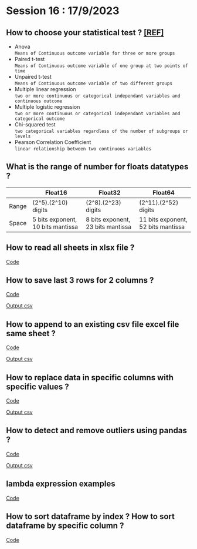 # Session 16 : 17/9/2023

## How to choose your statistical test ? [[REF]](https://youtu.be/NRw8pNn-WmM)

- Anova\
`Means of Continuous outcome variable for three or more groups`
- Paired t-test\
`Means of Continuous outcome variable of one group at two points of time`
- Unpaired t-test\
`Means of Continuous outcome variable of two different groups` 
- Multiple linear regression\
`two or more continuous or categorical independant variables and continuous outcome`
- Multiple logistic regression\
`two or more continuous or categorical independant variables and categorical outcome`
- Chi-squared test\
`two categorical variables regardless of the number of subgroups or levels`
- Pearson Correlation Coefficient\
`linear relationship between two continuous variables`

## What is the range of number for floats datatypes ?

|       | Float16                           | Float32                           | Float64                            |
| ----- | --------------------------------- | --------------------------------- | ---------------------------------- |
| Range | (2^5).(2^10) digits               | (2^8).(2^23) digits               | (2^11).(2^52) digits               |
| Space | 5 bits exponent, 10 bits mantissa | 8 bits exponent, 23 bits mantissa | 11 bits exponent, 52 bits mantissa |

## How to read all sheets in xlsx file ?

[Code](Read%20all%20sheets%20in%20excel%20file/multiple_sheets.ipynb)

## How to save last 3 rows for 2 columns ?

[Code](Save%20last%203%20rows%20for%202%20columns\save_last_3_rows_for_2_columns.ipynb)

[Output csv](Save%20last%203%20rows%20for%202%20columns\new_last_3rows_2column.csv)

## How to append to an existing csv file excel file same sheet ?

[Code](Append%20csv%20file%20to%20excell\append_csv_to_excel.ipynb)

[Output csv](Append%20csv%20file%20to%20excell\concat.csv)

## How to replace data in specific columns with specific values ?

[Code](Replace%20data%20in%20specific%20column%20with%20specific%20values\replace.ipynb)

[Output csv](Replace%20data%20in%20specific%20column%20with%20specific%20values\replace.csv)

## How to detect and remove outliers using pandas ?

[Code](Detecting%20and%20removing%20outliers\outliers.ipynb)

[Output csv](Detecting%20and%20removing%20outliers\removed_outliers.csv)

## lambda expression examples

[Code](lambda_expression_examples.ipynb)


## How to sort dataframe by index ? How to sort dataframe by specific column ?
[Code](Sort%20dataframe%20by%20index%20and%20column\sort.ipynb)
